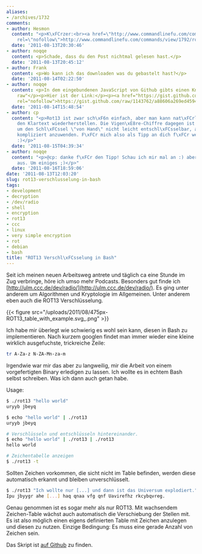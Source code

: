 ```yaml
---
aliases:
- /archives/1732
comments:
- author: Hesmon
  content: "<p>K\xFCrzer:<br><a href=\"http://www.commandlinefu.com/commands/view/1792/rot13-using-the-tr-command\"
    rel=\"nofollow\">http://www.commandlinefu.com/commands/view/1792/rot13-using-the-tr-command</a></p>"
  date: '2011-08-13T20:30:46'
- author: noqqe
  content: <p>Schade, dass du den Post nichtmal gelesen hast.</p>
  date: '2011-08-13T20:45:12'
- author: Frank
  content: <p>Wo kann ich das downloaden was du gebastelt hast?</p>
  date: '2011-08-14T02:22:50'
- author: noqqe
  content: <p>In dem eingebundenen JavaScript von Github gibts einen Knopf mit "View
    raw"</p><p>Hier ist der Link:</p><p><a href="https://gist.github.com/raw/1143762/a88606a269ed45945b2dead9424886a04ef9fe6b/rot13.bash"
    rel="nofollow">https://gist.github.com/raw/1143762/a88606a269ed45945b2dead9424886a04ef9fe6b/rot13.bash</a></p>
  date: '2011-08-14T15:48:54'
- author: cp
  content: "<p>Rot13 ist zwar sch\xF6n einfach, aber man kann nat\xFCrlich sehr leicht
    den Klartext wiederherstellen. Die Vigen\xE8re-Chiffre dagegen ist ohne Wissen
    um den Schl\xFCssel \"von Hand\" nicht leicht entschl\xFCsselbar, aber nicht wirklich
    kompliziert anzuwenden. F\xFCr mich also als Tipp an dich f\xFCr weitere Spielerein
    :)</p>"
  date: '2011-08-15T04:39:34'
- author: noqqe
  content: "<p>@cp: danke f\xFCr den Tipp! Schau ich mir mal an :) aber sieht h\xE4rter
    aus. Um einiges ;)</p>"
  date: '2011-08-16T18:59:06'
date: '2011-08-13T12:03:20'
slug: rot13-verschlusselung-in-bash
tags:
- development
- decryption
- /dev/radio
- shell
- encryption
- rot13
- ccc
- linux
- very simple encryption
- rot
- debian
- bash
title: "ROT13 Verschl\xFCsselung in Bash"
---
```


Seit ich meinen neuen Arbeitsweg antrete und täglich ca eine Stunde im Zug
verbringe, höre ich umso mehr Podcasts. Besonders gut finde ich
[http://ulm.ccc.de/dev/radio/](http://ulm.ccc.de/dev/radio/). Es ging unter
anderem um Algorithmen und Kryptologie im Allgemeinen. Unter anderem eben
auch die ROT13 Verschlüsselung.

{{< figure src="/uploads/2011/08/475px-ROT13_table_with_example.svg_.png" >}}

Ich habe mir überlegt wie schwierig es wohl sein kann, diesen in Bash zu
implementieren. Nach kurzem googlen findet man immer wieder eine kleine
wirklich ausgefuchste, trickreiche Zeile:

``` bash
tr A-Za-z N-ZA-Mn-za-m
```

Irgendwie war mir das aber zu langweilig, mir die Arbeit von einem
vorgefertigten Binary erledigen zu lassen. Ich wollte es in echtem Bash
selbst schreiben. Was ich dann auch getan habe.

Usage:

``` bash
$ ./rot13 "hello world"
uryyb jbeyq
```

``` bash
$ echo "hello world" | ./rot13
uryyb jbeyq
```

``` bash
# Verschlüsseln und entschlüsseln hintereinander.
$ echo "hello world" | ./rot13 | ./rot13
hello world
```

``` bash
# Zeichentabelle anzeigen
$ ./rot13 -t
```

Sollten Zeichen vorkommen, die sicht nicht im Table befinden, werden diese
automatisch erkannt und bleiben unverschlüsselt.

``` bash
$ ./rot13 "Ich wollte nur [...] und dann ist das Universum explodiert."
Ipu jbyygr ahe [...] haq qnaa vfg qnf Uavirefhz rkcybqvreg.
```

Genau genommen ist es sogar mehr als nur ROT13. Mit wachsendem
Zeichen-Table wächst auch automatisch die Verschiebung der Stellen mit. Es
ist also möglich einen eigens definierten Table mit Zeichen anzulegen und
diesen zu nutzen. Einzige Bedingung: Es muss eine gerade Anzahl von Zeichen
sein.

Das Skript ist [auf Github](https://gist.github.com/noqqe/1143762/) zu finden.
